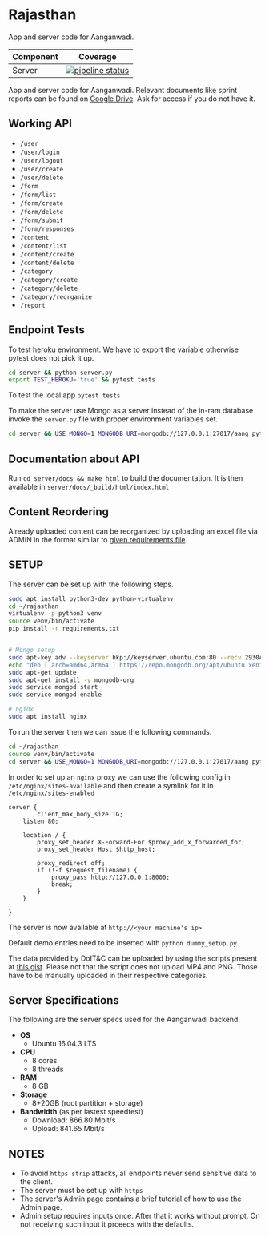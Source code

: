 Rajasthan
=========

App and server code for Aanganwadi.

| Component | Coverage                                 |
| --------- | ---------------------------------------- |
| Server    | [![pipeline status](https://gitlab.com/theSage21/rajasthan/badges/master/pipeline.svg)](https://gitlab.com/theSage21/rajasthan/commits/master) |


App and server code for Aanganwadi. Relevant documents like sprint reports can be found on [Google Drive](https://drive.google.com/drive/folders/0B9peBTEXP4UdSWRmR0tKb01zaGM?usp=sharing). Ask for access if you do not have it.


Working API
----------

- `/user`
- `/user/login`
- `/user/logout`
- `/user/create`
- `/user/delete`
- `/form`
- `/form/list`
- `/form/create`
- `/form/delete`
- `/form/submit`
- `/form/responses`
- `/content`
- `/content/list`
- `/content/create`
- `/content/delete`
- `/category`
- `/category/create`
- `/category/delete`
- `/category/reorganize`
- `/report`



Endpoint Tests
-----

To test heroku environment. We have to export the variable otherwise pytest does not pick it up.

```bash
cd server && python server.py
export TEST_HEROKU='true' && pytest tests
```

To test the local app `pytest tests`

To make the server use Mongo as a server instead of the in-ram database invoke the `server.py` file with proper environment variables set.

```bash
cd server && USE_MONGO=1 MONGODB_URI=mongodb://127.0.0.1:27017/aang python server.py
```

Documentation about API
----

Run `cd server/docs && make html` to build the documentation. It is then available in `server/docs/_build/html/index.html`


Content Reordering
---------------

Already uploaded content can be reorganized by uploading an excel file via ADMIN in the format similar to [given requirements file](server/tree.xlsx).

## SETUP

The server can be set up with the following steps.

```bash
sudo apt install python3-dev python-virtualenv
cd ~/rajasthan
virtualenv -p python3 venv
source venv/bin/activate
pip install -r requirements.txt


# Mongo setup
sudo apt-key adv --keyserver hkp://keyserver.ubuntu.com:80 --recv 2930ADAE8CAF5059EE73BB4B58712A2291FA4AD5
echo "deb [ arch=amd64,arm64 ] https://repo.mongodb.org/apt/ubuntu xenial/mongodb-org/3.6 multiverse" | sudo tee /etc/apt/sources.list.d/mongodb-org-3.6.list
sudo apt-get update
sudo apt-get install -y mongodb-org
sudo service mongod start
sudo service mongod enable

# nginx
sudo apt install nginx
```

To run the server then we can issue the following commands.

```bash
cd ~/rajasthan
source venv/bin/activate
cd server && USE_MONGO=1 MONGODB_URI=mongodb://127.0.0.1:27017/aang python server.py
```

In order to set up an `nginx` proxy we can use the following config in `/etc/nginx/sites-available` and then create a symlink for it in `/etc/nginx/sites-enabled`

```
server {
        client_max_body_size 1G;
	listen 80;

	location / {
		proxy_set_header X-Forward-For $proxy_add_x_forwarded_for;
		proxy_set_header Host $http_host;

		proxy_redirect off;
		if (!-f $request_filename) {
		    proxy_pass http://127.0.0.1:8000;
		    break;
		}
	}

}
```

The server is now available at `http://<your machine's ip>`

Default demo entries need to be inserted with `python dummy_setup.py`.

The data provided by DoIT&C can be uploaded by using the scripts present at [this gist](https://gist.github.com/theSage21/5c73da683be8751e19e8558c75c64638). Please not that the script does not upload MP4 and PNG. Those have to be manually uploaded in their respective categories.

## Server Specifications

The following are the server specs used for the Aanganwadi backend.

- **OS**
  - Ubuntu 16.04.3 LTS
- **CPU**
  - 8 cores
  - 8 threads
- **RAM**
  - 8 GB
- **Storage**
  - 8+20GB (root partition + storage)
- **Bandwidth** (as per lastest  speedtest)
  - Download: 866.80 Mbit/s
  - Upload: 841.65 Mbit/s


NOTES
-----

- To avoid `https strip` attacks, all endpoints never send sensitive data to the client.
- The server must be set up with `https`
- The server's Admin page contains a brief tutorial of how to use the Admin page.
- Admin setup requires inputs once. After that it works without prompt. On not receiving such input it prceeds with the defaults.
